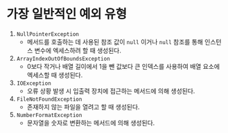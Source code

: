 # 가장 일반적인 예외 유형

1. `NullPointerException`
    - 메서드를 호출하는 데 사용된 참조 값이 `null` 이거나 `null` 참조를 통해 인스턴스 변수에 엑세스하려 할 때 생성된다.
2. `ArrayIndexOutOfBoundsException`
   - 0보다 작거나 배열 길이에서 1을 뺀 값보다 큰 인덱스를 사용하여 배열 요소에 엑세스할 때 생성된다.
3. `IOException`
   - 오류 상황 발생 시 입출력 장치에 접근하는 메서드에 의해 생성된다.
4. `FileNotFoundException`
   - 존재하지 않는 파일을 열려고 할 때 생성된다.
5. `NumberFormatException`
   - 문자열을 숫자로 변환하는 메서드에 의해 생성된다.